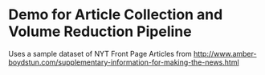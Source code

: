# Demo for Article Collection and Volume Reduction Pipeline 

Uses a sample dataset of NYT Front Page Articles from http://www.amber-boydstun.com/supplementary-information-for-making-the-news.html

